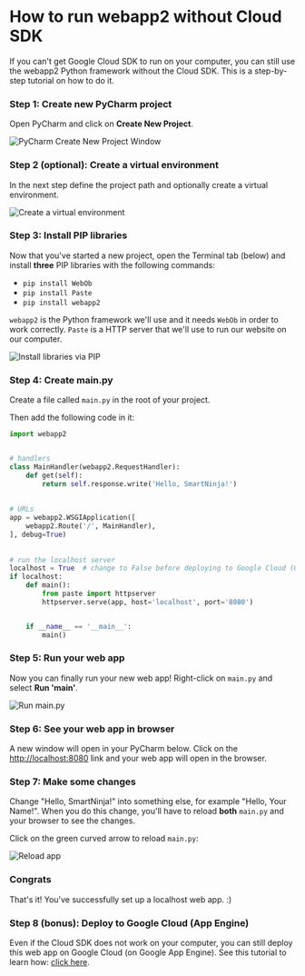 # How to run webapp2 without Cloud SDK

If you can't get Google Cloud SDK to run on your computer, you can still use the webapp2 Python framework without the Cloud SDK. This is a step-by-step tutorial on how to do it.

### Step 1: Create new PyCharm project

Open PyCharm and click on **Create New Project**.

![PyCharm Create New Project Window](https://storage.googleapis.com/smartninja/pycharm-create-new-project-1543538360.png)

### Step 2 (optional): Create a virtual environment

In the next step define the project path and optionally create a virtual environment.

![Create a virtual environment](https://storage.googleapis.com/smartninja/pycharm-venv-path-1543538516.png)

### Step 3: Install PIP libraries

Now that you've started a new project, open the Terminal tab (below) and install **three** PIP libraries with the following commands:

- `pip install WebOb`
- `pip install Paste`
- `pip install webapp2`

`webapp2` is the Python framework we'll use and it needs `WebOb` in order to work correctly. `Paste` is a HTTP server that we'll use to run our website on our computer.

![Install libraries via PIP](https://storage.googleapis.com/smartninja/install-pip-libs-1543538743.png)

### Step 4: Create main.py

Create a file called `main.py` in the root of your project.

Then add the following code in it:

``` python
import webapp2


# handlers
class MainHandler(webapp2.RequestHandler):
    def get(self):
        return self.response.write('Hello, SmartNinja!')
	
	
# URLs
app = webapp2.WSGIApplication([
    webapp2.Route('/', MainHandler),
], debug=True)
	
	
# run the localhost server
localhost = True  # change to False before deploying to Google Cloud (GAE)
if localhost:
    def main():
        from paste import httpserver
        httpserver.serve(app, host='localhost', port='8080')


    if __name__ == '__main__':
        main()
```

### Step 5: Run your web app

Now you can finally run your new web app! Right-click on `main.py` and select **Run 'main'**.

![Run main.py](https://storage.googleapis.com/smartninja/run-main-pycharm-1543538963.png)

### Step 6: See your web app in browser

A new window will open in your PyCharm below. Click on the [http://localhost:8080](http://localhost:8080) link and your web app will open in the browser.

### Step 7: Make some changes

Change "Hello, SmartNinja!" into something else, for example "Hello, Your Name!". When you do this change, you'll have 
to reload **both** `main.py` and your browser to see the changes. 

Click on the green curved arrow to reload `main.py`:

![Reload app](https://storage.googleapis.com/smartninja/pycharm-reload-app-1543539316.png)

### Congrats

That's it! You've successfully set up a localhost web app. :)

### Step 8 (bonus): Deploy to Google Cloud (App Engine)

Even if the Cloud SDK does not work on your computer, you can still deploy this web app on Google Cloud (on Google App Engine). See this tutorial to learn how: [click here](https://github.com/smartninja/webapp2-github-to-gcloud).

